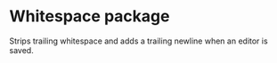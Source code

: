 # Whitespace package

Strips trailing whitespace and adds a trailing newline when an editor is saved.
